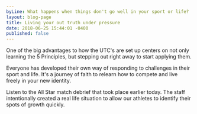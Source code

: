 ```yaml
---
byLine: What happens when things don't go well in your sport or life?
layout: blog-page
title: Living your out truth under pressure
date: 2018-06-25 15:44:01 -0400
published: false
---
```

One of the big advantages to how the UTC's are set up centers on not only learning the 5 Principles, but stepping out right away to start applying them.  

Everyone has developed their own way of responding to challenges in their sport and life.  It's a journey of faith to relearn how to compete and live freely in your new identity.

Listen to the All Star match debrief that took place earlier today.  The staff intentionally created a real life situation to allow our athletes to identify their spots of growth quickly.

  